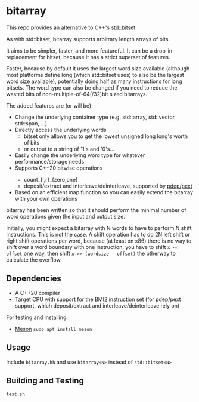 # bitarray

This repo provides an alternative to C++'s [std::bitset](https://en.cppreference.com/w/cpp/utility/bitset).

As with std::bitset, bitarray supports arbitrary length arrays of bits.

It aims to be simpler, faster, and more featureful.
It can be a drop-in replacement for bitset, because it has a strict superset of features.

Faster, because by default it uses the largest word size available (although most platforms define long (which std::bitset uses) to also be the largest word size available), potentially doing half as many instructions for long bitsets. The word type can also be changed if you need to reduce the wasted bits of non-multiple-of-64(/32)bit sized bitarrays.

The added features are (or will be):
 - Change the underlying container type (e.g. std::array, std::vector, std::span, ...)
 - Directly access the underlying words
   - bitset only allows you to get the lowest unsigned long long's worth of bits
   - or output to a string of '1's and '0's...
 - Easily change the underlying word type for whatever performance/storage needs
 - Supports C++20 <bit> bitwise operations
   - count\_{l,r}\_{zero,one}
   - deposit/extract and interleave/deinterleave, supported by [pdep/pext](https://en.wikipedia.org/wiki/Bit\_Manipulation\_Instruction\_Sets#BMI2)
 - Based on an efficient map function so you can easily extend the bitarray with your own operations

bitarray has been written so that it should perform the minimal number of word operations given the input and output size.

Initially, you might expect a bitarray with N words to have to perform N shift instructions. This is not the case. A shift operation has to do 2N left shift or right shift operations per word, because (at least on x86) there is no way to shift over a word boundary with one instruction, you have to shift `x << offset` one way, then shift `x >> (wordsize - offset)` the otherway to calculate the overflow.

## Dependencies

 - A C++20 compiler
 - Target CPU with support for the [BMI2 instruction set](https://en.wikipedia.org/wiki/Bit\_Manipulation\_Instruction\_Sets#BMI2) (for pdep/pext support, which deposit/extract and interleave/deinterleave rely on)

For testing and installing:
 - [Meson](https://mesonbuild.com/) `sudo apt install meson`

## Usage

Include `bitarray.hh` and use `bitarray<N>` instead of `std::bitset<N>`

## Building and Testing

`test.sh`
